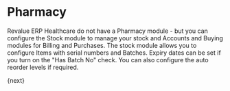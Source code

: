 # Pharmacy
Revalue ERP Healthcare do not have a Pharmacy module - but you can configure the Stock module to manage your stock and Accounts and Buying modules for Billing and Purchases. The stock module allows you to configure Items with serial numbers and Batches. Expiry dates can be set if you turn on the "Has Batch No" check. You can also configure the auto reorder levels if required.

{next}
